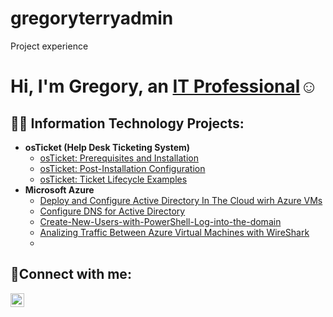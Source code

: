 # gregoryterryadmin
Project experience
<h1>Hi, I'm Gregory, an <a href="https://linkedin.com/in/Greg">IT Professional</a>☺</h1>

<h2>👨‍💻 Information Technology Projects:</h2>

- <b>osTicket (Help Desk Ticketing System)</b>
  - [osTicket: Prerequisites and Installation](https://github.com/gregoryterry/osTicket-Installation-Prerequsites)
  - [osTicket: Post-Installation Configuration](https://github.com/gregoryterry/osTicket-Post-Installation-Setup)
  - [osTicket: Ticket Lifecycle Examples](https://github.com/gregoryterry/Tickets-and-Ticket-Lifecycle)
- <b>Microsoft Azure</b>
  - [Deploy and Configure Active Directory In The Cloud wirh Azure VMs](https://github.com/gregoryterry/Deploy-Active-Directory-In-The-Cloud-wirh-Azure)
  - [Configure DNS for Active Directory](https://github.com/gregoryterry/Configure-DNS-for-Active-Directory)
  - [Create-New-Users-with-PowerShell-Log-into-the-domain](https://github.com/gregoryterry/Create-New-Users-with-PowerShell---Log-into-the-domain)
  - [Analizing Traffic Between Azure Virtual Machines with WireShark](https://github.com/gregoryterry/Network-Security-Groups-NSG-And-Analizing-Traffice-Between-Azure-Virtual-Machines-with-WireShark)
  - 
<h2>🤳Connect with me:</h2>

[<img align="left" alt="Greg | LinkedIn" width="22px" src="https://cdn.jsdelivr.net/npm/simple-icons@v3/icons/linkedin.svg" />][linkedin]

[linkedin]: https://linkedin.com/in/Greg
